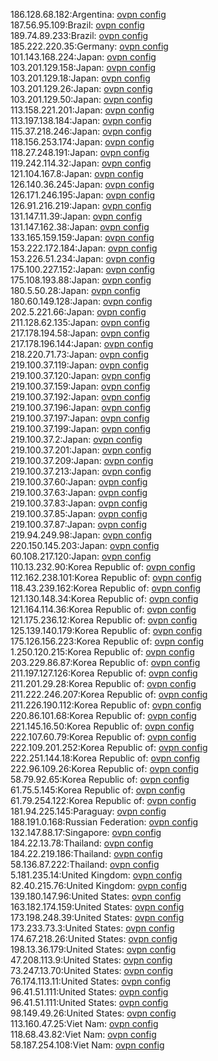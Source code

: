 186.128.68.182:Argentina: [ovpn config](vpn/186_128_68_182.ovpn)  
187.56.95.109:Brazil: [ovpn config](vpn/187_56_95_109.ovpn)  
189.74.89.233:Brazil: [ovpn config](vpn/189_74_89_233.ovpn)  
185.222.220.35:Germany: [ovpn config](vpn/185_222_220_35.ovpn)  
101.143.168.224:Japan: [ovpn config](vpn/101_143_168_224.ovpn)  
103.201.129.158:Japan: [ovpn config](vpn/103_201_129_158.ovpn)  
103.201.129.18:Japan: [ovpn config](vpn/103_201_129_18.ovpn)  
103.201.129.26:Japan: [ovpn config](vpn/103_201_129_26.ovpn)  
103.201.129.50:Japan: [ovpn config](vpn/103_201_129_50.ovpn)  
113.158.221.201:Japan: [ovpn config](vpn/113_158_221_201.ovpn)  
113.197.138.184:Japan: [ovpn config](vpn/113_197_138_184.ovpn)  
115.37.218.246:Japan: [ovpn config](vpn/115_37_218_246.ovpn)  
118.156.253.174:Japan: [ovpn config](vpn/118_156_253_174.ovpn)  
118.27.248.191:Japan: [ovpn config](vpn/118_27_248_191.ovpn)  
119.242.114.32:Japan: [ovpn config](vpn/119_242_114_32.ovpn)  
121.104.167.8:Japan: [ovpn config](vpn/121_104_167_8.ovpn)  
126.140.36.245:Japan: [ovpn config](vpn/126_140_36_245.ovpn)  
126.171.246.195:Japan: [ovpn config](vpn/126_171_246_195.ovpn)  
126.91.216.219:Japan: [ovpn config](vpn/126_91_216_219.ovpn)  
131.147.11.39:Japan: [ovpn config](vpn/131_147_11_39.ovpn)  
131.147.162.38:Japan: [ovpn config](vpn/131_147_162_38.ovpn)  
133.165.159.159:Japan: [ovpn config](vpn/133_165_159_159.ovpn)  
153.222.172.184:Japan: [ovpn config](vpn/153_222_172_184.ovpn)  
153.226.51.234:Japan: [ovpn config](vpn/153_226_51_234.ovpn)  
175.100.227.152:Japan: [ovpn config](vpn/175_100_227_152.ovpn)  
175.108.193.88:Japan: [ovpn config](vpn/175_108_193_88.ovpn)  
180.5.50.28:Japan: [ovpn config](vpn/180_5_50_28.ovpn)  
180.60.149.128:Japan: [ovpn config](vpn/180_60_149_128.ovpn)  
202.5.221.66:Japan: [ovpn config](vpn/202_5_221_66.ovpn)  
211.128.62.135:Japan: [ovpn config](vpn/211_128_62_135.ovpn)  
217.178.194.58:Japan: [ovpn config](vpn/217_178_194_58.ovpn)  
217.178.196.144:Japan: [ovpn config](vpn/217_178_196_144.ovpn)  
218.220.71.73:Japan: [ovpn config](vpn/218_220_71_73.ovpn)  
219.100.37.119:Japan: [ovpn config](vpn/219_100_37_119.ovpn)  
219.100.37.120:Japan: [ovpn config](vpn/219_100_37_120.ovpn)  
219.100.37.159:Japan: [ovpn config](vpn/219_100_37_159.ovpn)  
219.100.37.192:Japan: [ovpn config](vpn/219_100_37_192.ovpn)  
219.100.37.196:Japan: [ovpn config](vpn/219_100_37_196.ovpn)  
219.100.37.197:Japan: [ovpn config](vpn/219_100_37_197.ovpn)  
219.100.37.199:Japan: [ovpn config](vpn/219_100_37_199.ovpn)  
219.100.37.2:Japan: [ovpn config](vpn/219_100_37_2.ovpn)  
219.100.37.201:Japan: [ovpn config](vpn/219_100_37_201.ovpn)  
219.100.37.209:Japan: [ovpn config](vpn/219_100_37_209.ovpn)  
219.100.37.213:Japan: [ovpn config](vpn/219_100_37_213.ovpn)  
219.100.37.60:Japan: [ovpn config](vpn/219_100_37_60.ovpn)  
219.100.37.63:Japan: [ovpn config](vpn/219_100_37_63.ovpn)  
219.100.37.83:Japan: [ovpn config](vpn/219_100_37_83.ovpn)  
219.100.37.85:Japan: [ovpn config](vpn/219_100_37_85.ovpn)  
219.100.37.87:Japan: [ovpn config](vpn/219_100_37_87.ovpn)  
219.94.249.98:Japan: [ovpn config](vpn/219_94_249_98.ovpn)  
220.150.145.203:Japan: [ovpn config](vpn/220_150_145_203.ovpn)  
60.108.217.120:Japan: [ovpn config](vpn/60_108_217_120.ovpn)  
110.13.232.90:Korea Republic of: [ovpn config](vpn/110_13_232_90.ovpn)  
112.162.238.101:Korea Republic of: [ovpn config](vpn/112_162_238_101.ovpn)  
118.43.239.162:Korea Republic of: [ovpn config](vpn/118_43_239_162.ovpn)  
121.130.148.34:Korea Republic of: [ovpn config](vpn/121_130_148_34.ovpn)  
121.164.114.36:Korea Republic of: [ovpn config](vpn/121_164_114_36.ovpn)  
121.175.236.12:Korea Republic of: [ovpn config](vpn/121_175_236_12.ovpn)  
125.139.140.179:Korea Republic of: [ovpn config](vpn/125_139_140_179.ovpn)  
175.126.156.223:Korea Republic of: [ovpn config](vpn/175_126_156_223.ovpn)  
1.250.120.215:Korea Republic of: [ovpn config](vpn/1_250_120_215.ovpn)  
203.229.86.87:Korea Republic of: [ovpn config](vpn/203_229_86_87.ovpn)  
211.197.127.126:Korea Republic of: [ovpn config](vpn/211_197_127_126.ovpn)  
211.201.29.28:Korea Republic of: [ovpn config](vpn/211_201_29_28.ovpn)  
211.222.246.207:Korea Republic of: [ovpn config](vpn/211_222_246_207.ovpn)  
211.226.190.112:Korea Republic of: [ovpn config](vpn/211_226_190_112.ovpn)  
220.86.101.68:Korea Republic of: [ovpn config](vpn/220_86_101_68.ovpn)  
221.145.16.50:Korea Republic of: [ovpn config](vpn/221_145_16_50.ovpn)  
222.107.60.79:Korea Republic of: [ovpn config](vpn/222_107_60_79.ovpn)  
222.109.201.252:Korea Republic of: [ovpn config](vpn/222_109_201_252.ovpn)  
222.251.144.18:Korea Republic of: [ovpn config](vpn/222_251_144_18.ovpn)  
222.96.109.26:Korea Republic of: [ovpn config](vpn/222_96_109_26.ovpn)  
58.79.92.65:Korea Republic of: [ovpn config](vpn/58_79_92_65.ovpn)  
61.75.5.145:Korea Republic of: [ovpn config](vpn/61_75_5_145.ovpn)  
61.79.254.122:Korea Republic of: [ovpn config](vpn/61_79_254_122.ovpn)  
181.94.225.145:Paraguay: [ovpn config](vpn/181_94_225_145.ovpn)  
188.191.0.168:Russian Federation: [ovpn config](vpn/188_191_0_168.ovpn)  
132.147.88.17:Singapore: [ovpn config](vpn/132_147_88_17.ovpn)  
184.22.13.78:Thailand: [ovpn config](vpn/184_22_13_78.ovpn)  
184.22.219.186:Thailand: [ovpn config](vpn/184_22_219_186.ovpn)  
58.136.87.222:Thailand: [ovpn config](vpn/58_136_87_222.ovpn)  
5.181.235.14:United Kingdom: [ovpn config](vpn/5_181_235_14.ovpn)  
82.40.215.76:United Kingdom: [ovpn config](vpn/82_40_215_76.ovpn)  
139.180.147.96:United States: [ovpn config](vpn/139_180_147_96.ovpn)  
163.182.174.159:United States: [ovpn config](vpn/163_182_174_159.ovpn)  
173.198.248.39:United States: [ovpn config](vpn/173_198_248_39.ovpn)  
173.233.73.3:United States: [ovpn config](vpn/173_233_73_3.ovpn)  
174.67.218.26:United States: [ovpn config](vpn/174_67_218_26.ovpn)  
198.13.36.179:United States: [ovpn config](vpn/198_13_36_179.ovpn)  
47.208.113.9:United States: [ovpn config](vpn/47_208_113_9.ovpn)  
73.247.13.70:United States: [ovpn config](vpn/73_247_13_70.ovpn)  
76.174.113.11:United States: [ovpn config](vpn/76_174_113_11.ovpn)  
96.41.51.111:United States: [ovpn config](vpn/96_41_51_111.ovpn)  
96.41.51.111:United States: [ovpn config](vpn/96_41_51_111.ovpn)  
98.149.49.26:United States: [ovpn config](vpn/98_149_49_26.ovpn)  
113.160.47.25:Viet Nam: [ovpn config](vpn/113_160_47_25.ovpn)  
118.68.43.82:Viet Nam: [ovpn config](vpn/118_68_43_82.ovpn)  
58.187.254.108:Viet Nam: [ovpn config](vpn/58_187_254_108.ovpn)  

